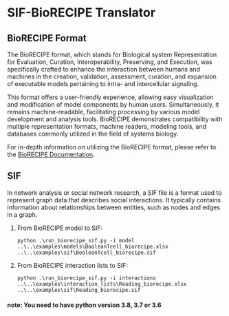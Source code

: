 # SIF-BioRECIPE Translator
## BioRECIPE Format

The BioRECIPE format, which stands for Biological system Representation for Evaluation, Curation, Interoperability, Preserving, and Execution, was specifically crafted to enhance the interaction between humans and machines in the creation, validation, assessment, curation, and expansion of executable models pertaining to intra- and intercellular signaling.

This format offers a user-friendly experience, allowing easy visualization and modification of model components by human users. Simultaneously, it remains machine-readable, facilitating processing by various model development and analysis tools. BioRECIPE demonstrates compatibility with multiple representation formats, machine readers, modeling tools, and databases commonly utilized in the field of systems biology.

For in-depth information on utilizing the BioRECIPE format, please refer to the [BioRECIPE Documentation](https://melody-biorecipe.readthedocs.io/en/latest/index.html).

## SIF
In network analysis or social network research, a SIF file is a format used to represent graph data that describes social interactions. It typically contains information about relationships between entities, such as nodes and edges in a graph.

1) From BioRECIPE model to SIF: 

   ```
   python .\run_biorecipe_sif.py -i model ..\..\examples\models\BooleanTcell_biorecipe.xlsx ..\..\examples\sif\BooleanTcell_biorecipe.sif
   ```

2) From BioRECIPE interaction lists to SIF:

    ```
    python .\run_biorecipe_sif.py -i interactions ..\..\examples\interaction_lists\Reading_biorecipe.xlsx ..\..\examples\sif\Reading_biorecipe.sif
    
    ```
#### note: You need to have python version 3.8, 3.7 or 3.6
